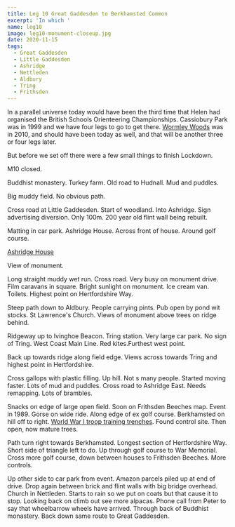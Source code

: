 ```yaml
---
title: Leg 10 Great Gaddesden to Berkhamsted Common
excerpt: 'In which '
name: leg10
image: leg10-monument-closeup.jpg
date: 2020-11-15
tags:
  - Great Gaddesden
  - Little Gaddesden
  - Ashridge
  - Nettleden
  - Aldbury
  - Tring
  - Frithsden
---
```


In a parallel universe today would have been the third time that Helen had organised the British Schools Orienteering Championships. Cassiobury Park was in 1999 and we have four legs to go to get there. [Wormley Woods]() was in 2010, and should have been today as well, and that will be another three or four legs later.

But before we set off there were a few small things to finish Lockdown.

M10 closed.

Buddhist monastery. Turkey farm. Old road to Hudnall. Mud and puddles.

Big muddy field. No obvious path.

Cross road at Little Gaddesden. Start of woodland. Into Ashridge. Sign advertising diversion. Only 100m. 200 year old flint wall being rebuilt.

Matting in car park. Ashridge House. Across front of house. Around golf course.

[Ashridge House](https://www.ashridgehouse.org.uk/)

View of monument.

Long straight muddy wet run. Cross road. Very busy on monument drive. Film caravans in square. Bright sunlight on monument. Ice cream van. Toilets. Highest point on Hertfordshire Way. 

Steep path down to Aldbury. People carrying pints. Pub open by pond wit stocks. St Lawrence's Church. Views of monument above trees on ridge behind.

Ridgeway up to Ivinghoe Beacon. Tring station. Very large car park. No sign of Tring. West Coast Main Line. Red kites.Furthest west point.

Back up towards ridge along field edge. Views across towards Tring and highest point in Hertfordshire. 

Cross gallops with plastic filling. Up hill. Not s many people. Started moving faster. Lots of mud and puddles. Cross road to Ashridge East. Needs remapping. Lots of brambles.

Snacks on edge of large open field. Soon on Frithsden Beeches map. Event in 1989. Gorse on wide ride. Along edge of ex golf course. Berkhamsted on hill off to right. [World War I troop training trenches](https://www.chilternsaonb.org/about-chilterns/chilterns-commons-project/history-project/berkhamsted-wwi-troop-training-trenches.html). Found control site. Then open, now mature trees. 

Path turn right towards Berkhamsted. Longest section of Hertfordshire Way. Short side of triangle left to do. Up through golf course to War Memorial. Cross more golf course, down between houses to Frithsden Beeches. More controls.

Up other side to car park from event. Amazon parcels piled up at end of drive. Drop again between brick and flint walls with big bridge overhead. Church in Nettleden. Starts to rain so we put on coats but that cause it to stop. Looking back on climb out see more alpacas. Phone call from Peter to say that wheelbarrow wheels have arrived. Through back of Buddhist monastery. Back down same route to Great Gaddesden.
